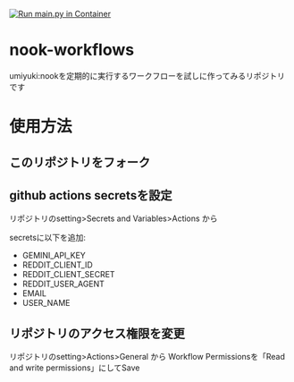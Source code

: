 [![Run main.py in Container](https://github.com/masahito-uwamichi/nook-workflows/actions/workflows/run-main.yml/badge.svg)](https://github.com/masahito-uwamichi/nook-workflows/actions/workflows/run-main.yml)

# nook-workflows
umiyuki:nookを定期的に実行するワークフローを試しに作ってみるリポジトリです

# 使用方法

## このリポジトリをフォーク

## github actions secretsを設定

リポジトリのsetting>Secrets and Variables>Actions から

secretsに以下を追加:
- GEMINI_API_KEY
- REDDIT_CLIENT_ID
- REDDIT_CLIENT_SECRET
- REDDIT_USER_AGENT
- EMAIL
- USER_NAME

## リポジトリのアクセス権限を変更

リポジトリのsetting>Actions>General から
Workflow Permissionsを「Read and write permissions」にしてSave

